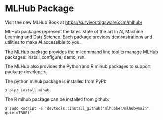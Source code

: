 MLHub Package
=============

Visit the new MLHub Book at https://survivor.togaware.com/mlhub/

MLHub packages represent the latest state of the art in AI, Machine
Learning and Data Science. Each package provides demonstrations and
utilities to make AI accessible to you.

The MLHub package provides the ml command line tool to manage MLHub
packages: install, configure, demo, run.

The MLHub also provides the Python and R mlhub packages to support
package developers.

The python mlhub package is installed from PyPI:

	$ pip3 install mlhub

The R mlhub package can be installed from github:

	$ sudo Rscript -e 'devtools::install_github("mlhubber/mlhub@main", quiet=TRUE)'

